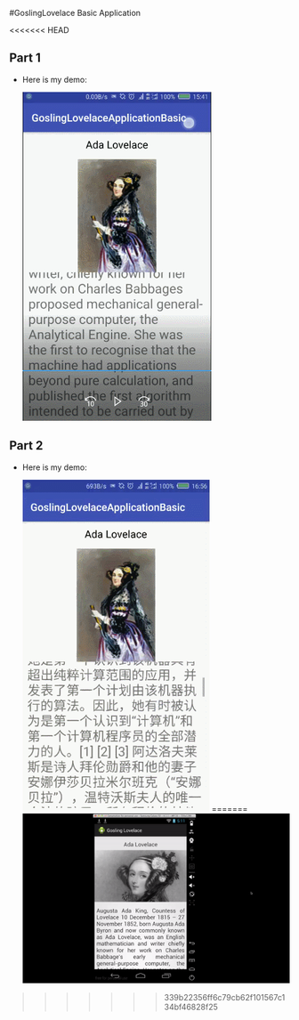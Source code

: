 #GoslingLovelace Basic Application

<<<<<<< HEAD


## Part 1

- Here is my demo:

  ![demo](https://github.com/lining9717/GoslingLovelaceApplicationBasic/blob/master/display/Part%201.gif?raw=true)

## Part 2

- Here is my demo:

    ![demo](https://github.com/lining9717/GoslingLovelaceApplicationBasic/blob/master/display/Part%202.gif?raw=true)
=======
![Demo](display/demo.gif)
>>>>>>> 339b22356ff6c79cb62f101567c134bf46828f25
